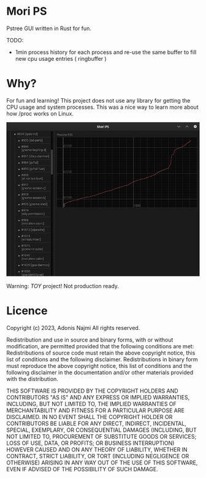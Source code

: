 # Mori PS
Pstree GUI written in Rust for fun.

TODO:
* 1min process history for each process and re-use the same buffer to fill new cpu usage entries ( ringbuffer )

# Why?
For fun and learning! 
This project does not use any library for getting the CPU usage and system processes.
This was a nice way to learn more about how /proc works on Linux.


![plot](./rust-pstree.png)


Warning: *TOY* project! Not production ready.

# Licence
Copyright (c) 2023, Adonis Najmi All rights reserved.

Redistribution and use in source and binary forms, with or without modification, are permitted provided that the following conditions are met:
Redistributions of source code must retain the above copyright notice, this list of conditions and the following disclaimer.
Redistributions in binary form must reproduce the above copyright notice, this list of conditions and the following disclaimer in the documentation and/or other materials provided with the distribution.

THIS SOFTWARE IS PROVIDED BY THE COPYRIGHT HOLDERS AND CONTRIBUTORS "AS IS" AND ANY EXPRESS OR IMPLIED WARRANTIES, INCLUDING, BUT NOT LIMITED TO, THE IMPLIED WARRANTIES OF MERCHANTABILITY AND FITNESS FOR A PARTICULAR PURPOSE ARE DISCLAIMED. IN NO EVENT SHALL THE COPYRIGHT HOLDER OR CONTRIBUTORS BE LIABLE FOR ANY DIRECT, INDIRECT, INCIDENTAL, SPECIAL, EXEMPLARY, OR CONSEQUENTIAL DAMAGES (INCLUDING, BUT NOT LIMITED TO, PROCUREMENT OF SUBSTITUTE GOODS OR SERVICES; LOSS OF USE, DATA, OR PROFITS; OR BUSINESS INTERRUPTION) HOWEVER CAUSED AND ON ANY THEORY OF LIABILITY, WHETHER IN CONTRACT, STRICT LIABILITY, OR TORT (INCLUDING NEGLIGENCE OR OTHERWISE) ARISING IN ANY WAY OUT OF THE USE OF THIS SOFTWARE, EVEN IF ADVISED OF THE POSSIBILITY OF SUCH DAMAGE.
